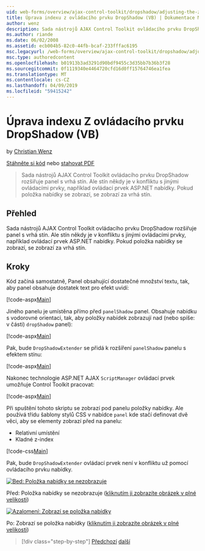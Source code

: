 ```yaml
---
uid: web-forms/overview/ajax-control-toolkit/dropshadow/adjusting-the-z-index-of-a-dropshadow-vb
title: Úprava indexu z ovládacího prvku DropShadow (VB) | Dokumentace Microsoftu
author: wenz
description: Sada nástrojů AJAX Control Toolkit ovládacího prvku DropShadow rozšiřuje panel s vrhá stín. Ale stín někdy je v konfliktu s jinými ovládacími prvky pro insta...
ms.author: riande
ms.date: 06/02/2008
ms.assetid: ecb004b5-82c0-44fb-bcaf-233fffac6195
msc.legacyurl: /web-forms/overview/ajax-control-toolkit/dropshadow/adjusting-the-z-index-of-a-dropshadow-vb
msc.type: authoredcontent
ms.openlocfilehash: b01913b3ad3291d90bdf9455c3d35bb7b36b3f28
ms.sourcegitcommit: 0f1119340e4464720cfd16d0ff15764746ea1fea
ms.translationtype: MT
ms.contentlocale: cs-CZ
ms.lasthandoff: 04/09/2019
ms.locfileid: "59415242"
---
```

# <a name="adjusting-the-z-index-of-a-dropshadow-vb"></a>Úprava indexu Z ovládacího prvku DropShadow (VB)

by [Christian Wenz](https://github.com/wenz)

[Stáhněte si kód](http://download.microsoft.com/download/5/1/6/51652a81-500b-4f6b-88d3-617103e7941e/DropShadow1.vb.zip) nebo [stahovat PDF](http://download.microsoft.com/download/b/6/a/b6ae89ee-df69-4c87-9bfb-ad1eb2b23373/dropshadow1VB.pdf)

> Sada nástrojů AJAX Control Toolkit ovládacího prvku DropShadow rozšiřuje panel s vrhá stín. Ale stín někdy je v konfliktu s jinými ovládacími prvky, například ovládací prvek ASP.NET nabídky. Pokud položka nabídky se zobrazí, se zobrazí za vrhá stín.


## <a name="overview"></a>Přehled

Sada nástrojů AJAX Control Toolkit ovládacího prvku DropShadow rozšiřuje panel s vrhá stín. Ale stín někdy je v konfliktu s jinými ovládacími prvky, například ovládací prvek ASP.NET nabídky. Pokud položka nabídky se zobrazí, se zobrazí za vrhá stín.

## <a name="steps"></a>Kroky

Kód začíná samostatně, Panel obsahující dostatečné množství textu, tak, aby panel obsahuje dostatek text pro efekt uvidí:

[!code-aspx[Main](adjusting-the-z-index-of-a-dropshadow-vb/samples/sample1.aspx)]

Jiného panelu je umístěna přímo před `panelShadow` panel. Obsahuje nabídku s vodorovné orientaci, tak, aby položky nabídek zobrazují nad (nebo spíše: v části) `dropShadow` panel):

[!code-aspx[Main](adjusting-the-z-index-of-a-dropshadow-vb/samples/sample2.aspx)]

Pak, bude `DropShadowExtender` se přidá k rozšíření `panelShadow` panelu s efektem stínu:

[!code-aspx[Main](adjusting-the-z-index-of-a-dropshadow-vb/samples/sample3.aspx)]

Nakonec technologie ASP.NET AJAX `ScriptManager` ovládací prvek umožňuje Control Toolkit pracovat:

[!code-aspx[Main](adjusting-the-z-index-of-a-dropshadow-vb/samples/sample4.aspx)]

Při spuštění tohoto skriptu se zobrazí pod panelu položky nabídky. Ale používá třídu šablony stylů CSS v nabídce `panel` kde stačí definovat dvě věci, aby se elementy zobrazí před na panelu:

- Relativní umístění
- Kladné z-index

[!code-css[Main](adjusting-the-z-index-of-a-dropshadow-vb/samples/sample5.css)]

Pak, bude `DropShadowExtender` ovládací prvek není v konfliktu už pomocí ovládacího prvku nabídky.


[![Bed: Položka nabídky se nezobrazuje](adjusting-the-z-index-of-a-dropshadow-vb/_static/image2.png)](adjusting-the-z-index-of-a-dropshadow-vb/_static/image1.png)

Před: Položka nabídky se nezobrazuje ([kliknutím ji zobrazíte obrázek v plné velikosti](adjusting-the-z-index-of-a-dropshadow-vb/_static/image3.png))


[![Azalomení: Zobrazí se položka nabídky](adjusting-the-z-index-of-a-dropshadow-vb/_static/image5.png)](adjusting-the-z-index-of-a-dropshadow-vb/_static/image4.png)

Po: Zobrazí se položka nabídky ([kliknutím ji zobrazíte obrázek v plné velikosti](adjusting-the-z-index-of-a-dropshadow-vb/_static/image6.png))

> [!div class="step-by-step"]
> [Předchozí](manipulating-dropshadow-properties-from-client-code-cs.md)
> [další](manipulating-dropshadow-properties-from-client-code-vb.md)
